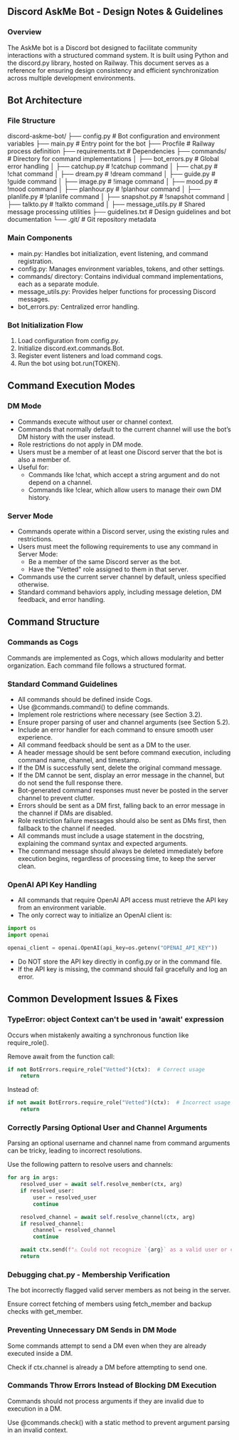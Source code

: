 ## Discord AskMe Bot - Design Notes & Guidelines


### Overview

The AskMe bot is a Discord bot designed to facilitate community interactions with a structured command system.
It is built using Python and the discord.py library, hosted on Railway. This document serves as a reference for
ensuring design consistency and efficient synchronization across multiple development environments.

## Bot Architecture


### File Structure

discord-askme-bot/
├── config.py              # Bot configuration and environment variables
├── main.py                # Entry point for the bot
├── Procfile               # Railway process definition
├── requirements.txt       # Dependencies
├── commands/              # Directory for command implementations
│   ├── bot_errors.py      # Global error handling
│   ├── catchup.py         # !catchup command
│   ├── chat.py            # !chat command
│   ├── dream.py           # !dream command
│   ├── guide.py           # !guide command
│   ├── image.py           # !image command
│   ├── mood.py           # !mood command
│   ├── planhour.py        # !planhour command
│   ├── planlife.py        # !planlife command
│   ├── snapshot.py        # !snapshot command
│   ├── talkto.py          # !talkto command
│   ├── message_utils.py   # Shared message processing utilities
├── guidelines.txt         # Design guidelines and bot documentation
└── .git/                  # Git repository metadata

### Main Components

- main.py: Handles bot initialization, event listening, and command registration.
- config.py: Manages environment variables, tokens, and other settings.
- commands/ directory: Contains individual command implementations, each as a separate module.
- message_utils.py: Provides helper functions for processing Discord messages.
- bot_errors.py: Centralized error handling.

### Bot Initialization Flow

1. Load configuration from config.py.
2. Initialize discord.ext.commands.Bot.
3. Register event listeners and load command cogs.
4. Run the bot using bot.run(TOKEN).

## Command Execution Modes


### DM Mode

- Commands execute without user or channel context.
- Commands that normally default to the current channel will use the bot’s DM history with the user instead.
- Role restrictions do not apply in DM mode.
- Users must be a member of at least one Discord server that the bot is also a member of.
- Useful for:
  - Commands like !chat, which accept a string argument and do not depend on a channel.
  - Commands like !clear, which allow users to manage their own DM history.

### Server Mode

- Commands operate within a Discord server, using the existing rules and restrictions.
- Users must meet the following requirements to use any command in Server Mode:
  - Be a member of the same Discord server as the bot.
  - Have the "Vetted" role assigned to them in that server.
- Commands use the current server channel by default, unless specified otherwise.
- Standard command behaviors apply, including message deletion, DM feedback, and error handling.

## Command Structure


### Commands as Cogs

Commands are implemented as Cogs, which allows modularity and better organization.
Each command file follows a structured format.

### Standard Command Guidelines

- All commands should be defined inside Cogs.
- Use @commands.command() to define commands.
- Implement role restrictions where necessary (see Section 3.2).
- Ensure proper parsing of user and channel arguments (see Section 5.2).
- Include an error handler for each command to ensure smooth user experience.
- All command feedback should be sent as a DM to the user.
- A header message should be sent before command execution, including command name, channel, and timestamp.
- If the DM is successfully sent, delete the original command message.
- If the DM cannot be sent, display an error message in the channel, but do not send the full response there.
- Bot-generated command responses must never be posted in the server channel to prevent clutter.
- Errors should be sent as a DM first, falling back to an error message in the channel if DMs are disabled.
- Role restriction failure messages should also be sent as DMs first, then fallback to the channel if needed.
- All commands must include a usage statement in the docstring, explaining the command syntax and expected arguments.
- The command message should always be deleted immediately before execution begins, regardless of processing time, to keep the server clean.

### OpenAI API Key Handling

- All commands that require OpenAI API access must retrieve the API key from an environment variable.
- The only correct way to initialize an OpenAI client is:
```python
import os
import openai

openai_client = openai.OpenAI(api_key=os.getenv("OPENAI_API_KEY"))
```
- Do NOT store the API key directly in config.py or in the command file.
- If the API key is missing, the command should fail gracefully and log an error.

## Common Development Issues & Fixes


### TypeError: object Context can't be used in 'await' expression

Occurs when mistakenly awaiting a synchronous function like require_role().

Remove await from the function call:
```python
if not BotErrors.require_role("Vetted")(ctx):  # Correct usage
    return
```
Instead of:
```python
if not await BotErrors.require_role("Vetted")(ctx):  # Incorrect usage
    return
```

### Correctly Parsing Optional User and Channel Arguments

Parsing an optional username and channel name from command arguments can be tricky, leading to incorrect resolutions.

Use the following pattern to resolve users and channels:
```python
for arg in args:
    resolved_user = await self.resolve_member(ctx, arg)
    if resolved_user:
        user = resolved_user
        continue

    resolved_channel = await self.resolve_channel(ctx, arg)
    if resolved_channel:
        channel = resolved_channel
        continue

    await ctx.send(f"⚠️ Could not recognize `{arg}` as a valid user or channel.")
    return
```

### Debugging chat.py - Membership Verification

The bot incorrectly flagged valid server members as not being in the server.

Ensure correct fetching of members using fetch_member and backup checks with get_member.

### Preventing Unnecessary DM Sends in DM Mode

Some commands attempt to send a DM even when they are already executed inside a DM.

Check if ctx.channel is already a DM before attempting to send one.

### Commands Throw Errors Instead of Blocking DM Execution

Commands should not process arguments if they are invalid due to execution in a DM.

Use @commands.check() with a static method to prevent argument parsing in an invalid context.

